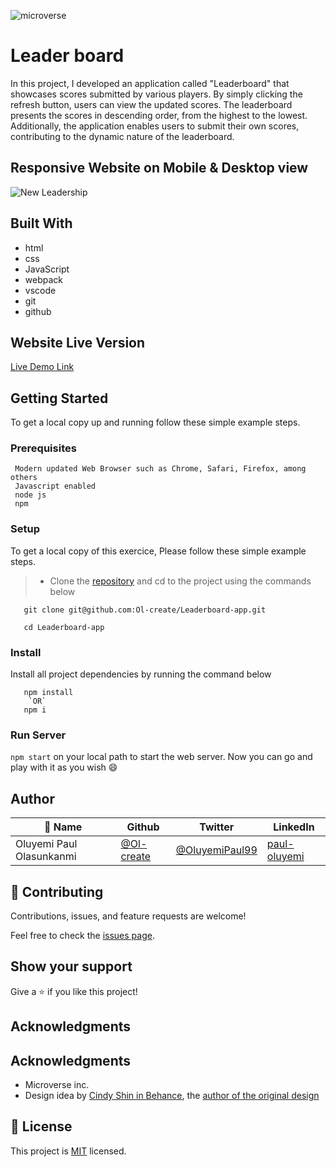 ![microverse](https://user-images.githubusercontent.com/65777402/234019957-c9c5edc8-1ebe-4926-9cc4-2a5fb5591e52.svg)
# Leader board
In this project, I developed an application called "Leaderboard" that showcases scores submitted by various players. By simply clicking the refresh button, users can view the updated scores. The leaderboard presents the scores in descending order, from the highest to the lowest. Additionally, the application enables users to submit their own scores, contributing to the dynamic nature of the leaderboard.


## Responsive Website on Mobile & Desktop view

<!-- ![all-devices-black](https://github.com/Ol-create/Leaderboard-app/assets/65777402/d571b1d2-8f6c-4568-bf1c-12289de40596) -->
![New Leadership](https://github.com/Ol-create/Leaderboard-app/assets/65777402/4b01ef13-767f-4b73-815b-a388589199e0)



## Built With

- html
- css
- JavaScript
- webpack
- vscode
- git
- github

## Website Live Version

[Live Demo Link](https://leadership-gcxo.onrender.com/)


## Getting Started

To get a local copy up and running follow these simple example steps.

### Prerequisites
```
 Modern updated Web Browser such as Chrome, Safari, Firefox, among others
 Javascript enabled
 node js
 npm

```
### Setup

To get a local copy of this exercice, Please follow these simple example steps.

>- Clone the [repository](https://github.com/Ol-create/Leaderboard-app) and cd to the project using the commands below

``` 
   git clone git@github.com:Ol-create/Leaderboard-app.git

   cd Leaderboard-app

```

### Install
Install all project dependencies by running the command below
 
``` 
   npm install 
    `OR`
   npm i 
```
### Run Server
`npm start` on your local path to start the web server.
Now you can go and play with it as you wish :smile:

## Author

| 👤 Name | Github | Twitter | LinkedIn |
|------|--------|---------|----------|
|Oluyemi Paul Olasunkanmi |[@Ol-create](https://github.com/Ol-create)|[@OluyemiPaul99](https://twitter.com/OluyemiPaul99)|[paul-oluyemi](https://www.linkedin.com/in/paul-oluyemi-193966ab/)|

## 🤝 Contributing

Contributions, issues, and feature requests are welcome!

Feel free to check the [issues page](https://github.com/Ol-create/Leaderboard-app/issues).

## Show your support

Give a ⭐️ if you like this project!

## Acknowledgments

## Acknowledgments

- Microverse inc.
- Design idea by [Cindy Shin in Behance](https://www.behance.net/adagio07), the [author of the original design](https://www.behance.net/gallery/29845175/CC-Global-Summit-2015)

## 📝 License

This project is [MIT](./MIT.md) licensed.
